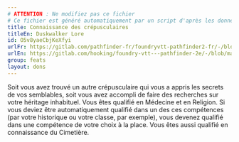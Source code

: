 ```yaml
---
# ATTENTION : Ne modifiez pas ce fichier
# Ce fichier est généré automatiquement par un script d'après les données du module Foundry VTT officiel et de sa traduction
title: Connaissance des crépusculaires
titleEn: Duskwalker Lore
id: O5v8yaeCbjKeXfyi
urlFr: https://gitlab.com/pathfinder-fr/foundryvtt-pathfinder2-fr/-/blob/master/data/feats/O5v8yaeCbjKeXfyi.htm
urlEn: https://gitlab.com/hooking/foundry-vtt---pathfinder-2e/-/blob/master/packs/data/feats.db/duskwalker-lore.json
group: feats
layout: dons
---
```

Soit vous avez trouvé un autre crépusculaire qui vous a appris les secrets de vos semblables, soit vous avez accompli de faire des recherches sur votre héritage inhabituel. Vous êtes qualifié en Médecine et en Religion. Si vous deviez être automatiquement qualifié dans un des ces compétences (par votre historique ou votre classe, par exemple), vous devenez qualifié dans une compétence de votre choix à la place. Vous êtes aussi qualifié en connaissance du Cimetière.


